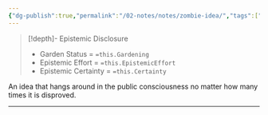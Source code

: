```yaml
---
{"dg-publish":true,"permalink":"/02-notes/notes/zombie-idea/","tags":["Notes/Atomic"],"created":"2024-07-02T16:14:17.978-03:00","updated":"2024-07-03T10:45:27.954-03:00"}
---
```


>[!depth]- Epistemic Disclosure
>- Garden Status =  `=this.Gardening`
>- Epistemic Effort =  `=this.EpistemicEffort`
>- Epistemic Certainty =  `=this.Certainty`

An idea that hangs around in the public consciousness no matter how many times it is disproved.

---
